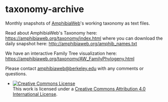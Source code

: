 # taxonomy-archive
Monthly snapshots of [AmphibiaWeb](https://amphibiaweb.org)'s working taxonomy as text files.

Read about AmphibiaWeb's Taxonomy here: https://amphibiaweb.org/taxonomy/index.html where you can download the daily snapshot here: http://amphibiaweb.org/amphib_names.txt

We have an interactive Family Tree visualization here:
https://amphibiaweb.org/taxonomy/AW_FamilyPhylogeny.html

Please contact amphibiaweb@berkeley.edu with any comments or questions.

 - <a rel="license" href="http://creativecommons.org/licenses/by/4.0/"><img alt="Creative Commons License" style="border-width:0" src="https://i.creativecommons.org/l/by/4.0/88x31.png" /></a><br />This work is licensed under a <a rel="license" href="http://creativecommons.org/licenses/by/4.0/">Creative Commons Attribution 4.0 International License</a>.
